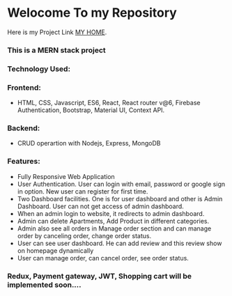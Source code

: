 # Welocome To my Repository

Here is my Project Link [MY HOME](https://real-state-mern.web.app/).

### This is a MERN stack project

### Technology Used: 
### Frontend: 
* HTML, CSS, Javascript, ES6, React, React router v@6, Firebase Authentication, Bootstrap, Material UI, Context API.
### Backend: 
* CRUD operartion with Nodejs, Express, MongoDB

### Features:
* Fully Responsive Web Application
* User Authentication. User can login with email, password or google sign in option. New user can register for first time.
* Two Dashboard facilities. One is for user dashboard and other is Admin Dashboard. User can not get access of admin dashboard.
* When an admin login to website, it redirects to admin dashboard.
* Admin can delete Apartments, Add Product in different categories.
* Admin also see all orders in Manage order section and can manage order by canceling order, change order status.
* User can see user dashboard. He can add review and this review show on homepage dynamically
* User can manage order, can cancel order, see order status.

### Redux, Payment gateway, JWT, Shopping cart will be implemented soon....

